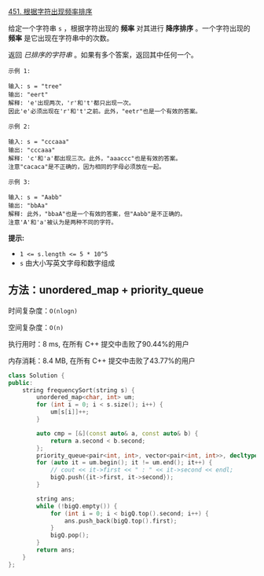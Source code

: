 [451. 根据字符出现频率排序](https://leetcode-cn.com/problems/sort-characters-by-frequency/)

给定一个字符串 `s` ，根据字符出现的 **频率** 对其进行 **降序排序** 。一个字符出现的 **频率** 是它出现在字符串中的次数。

返回 *已排序的字符串* 。如果有多个答案，返回其中任何一个。

```
示例 1:

输入: s = "tree"
输出: "eert"
解释: 'e'出现两次，'r'和't'都只出现一次。
因此'e'必须出现在'r'和't'之前。此外，"eetr"也是一个有效的答案。

示例 2:

输入: s = "cccaaa"
输出: "cccaaa"
解释: 'c'和'a'都出现三次。此外，"aaaccc"也是有效的答案。
注意"cacaca"是不正确的，因为相同的字母必须放在一起。

示例 3:

输入: s = "Aabb"
输出: "bbAa"
解释: 此外，"bbaA"也是一个有效的答案，但"Aabb"是不正确的。
注意'A'和'a'被认为是两种不同的字符。

```

**提示:**

- `1 <= s.length <= 5 * 10^5`
- `s` 由大小写英文字母和数字组成

## 方法：unordered_map + priority_queue

时间复杂度：`O(nlogn)`

空间复杂度：`O(n)`

执行用时：8 ms, 在所有 C++ 提交中击败了90.44%的用户

内存消耗：8.4 MB, 在所有 C++ 提交中击败了43.77%的用户

```cpp
class Solution {
public:
    string frequencySort(string s) {
        unordered_map<char, int> um;
        for (int i = 0; i < s.size(); i++) {
            um[s[i]]++;
        }

        auto cmp = [&](const auto& a, const auto& b) {
            return a.second < b.second;
        };
        priority_queue<pair<int, int>, vector<pair<int, int>>, decltype(cmp)> bigQ(cmp);
        for (auto it = um.begin(); it != um.end(); it++) {
            // cout << it->first << " : " << it->second << endl;
            bigQ.push({it->first, it->second});
        }

        string ans;
        while (!bigQ.empty()) {
            for (int i = 0; i < bigQ.top().second; i++) {
                ans.push_back(bigQ.top().first);
            }
            bigQ.pop();
        }
        return ans;
    }
};

```